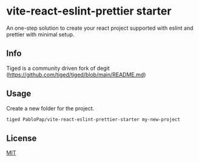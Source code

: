 # vite-react-eslint-prettier starter

An one-step solution to create your react project supported with eslint and prettier with minimal setup.

## Info

Tiged is a community driven fork of degit (https://github.com/tiged/tiged/blob/main/README.md)

## Usage

Create a new folder for the project.

```bash
tiged PabloPap/vite-react-eslint-prettier-starter my-new-project
```

## License

[MIT](https://choosealicense.com/licenses/mit/)
